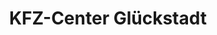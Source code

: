 ---
title: "KFZ-Center Glückstadt"
url: /glueckstadt/kfz-center-glueckstadt/
shop: Autowerkstatt
---